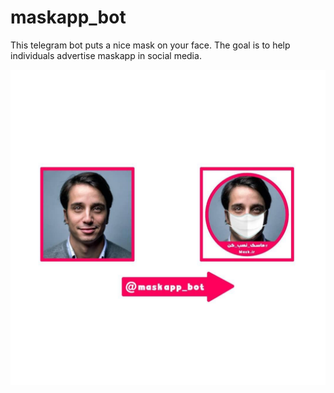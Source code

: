 # maskapp_bot

This telegram bot puts a nice mask on your face.
The goal is to help individuals advertise maskapp in social media.

![Example](https://github.com/mask-application/maskapp_bot/raw/master/example.jpg)

